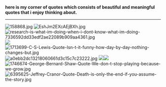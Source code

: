 **here is my corner of quotes which consists of beautiful and meaningful quotes that i enjoy thinking about.**   

---

![158868.jpg]({{site.baseurl}}/158868.jpg)
![EshJm2EXcAEjBXh.jpg]({{site.baseurl}}/EshJm2EXcAEjBXh.jpg)
![research-is-what-im-doing-when-i-dont-know-what-im-doing-7336592dd33edf2ae22089b909aa4361.jpg]({{site.baseurl}}/research-is-what-im-doing-when-i-dont-know-what-im-doing-7336592dd33edf2ae22089b909aa4361.jpg)
![]({{site.baseurl}}//1713699-C-S-Lewis-Quote-Isn-t-it-funny-how-day-by-day-nothing-changes-but.jpg)![1713699-C-S-Lewis-Quote-Isn-t-it-funny-how-day-by-day-nothing-changes-but.jpg]({{site.baseurl}}/1713699-C-S-Lewis-Quote-Isn-t-it-funny-how-day-by-day-nothing-changes-but.jpg)
![a0ebb2dc13218060661d3c15c7c23222.jpg]({{site.baseurl}}/a0ebb2dc13218060661d3c15c7c23222.jpg)
![]({{site.baseurl}}//1746674-George-Bernard-Shaw-Quote-We-don-t-stop-playing-because-we-grow.jpg)![]({{site.baseurl}}//6395625-Jeffrey-Cranor-Quote-Death-is-only-the-end-if-you-assume-the-story.jpg)![1746674-George-Bernard-Shaw-Quote-We-don-t-stop-playing-because-we-grow.jpg]({{site.baseurl}}/1746674-George-Bernard-Shaw-Quote-We-don-t-stop-playing-because-we-grow.jpg)
![6395625-Jeffrey-Cranor-Quote-Death-is-only-the-end-if-you-assume-the-story.jpg]({{site.baseurl}}/6395625-Jeffrey-Cranor-Quote-Death-is-only-the-end-if-you-assume-the-story.jpg)
